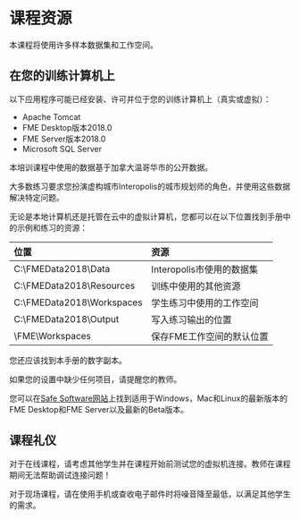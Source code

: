 # 课程资源

本课程将使用许多样本数据集和工作空间。

## 在您的训练计算机上

以下应用程序可能已经安装、许可并位于您的训练计算机上（真实或虚拟）：

* Apache Tomcat
* FME Desktop版本2018.0
* FME Server版本2018.0
* Microsoft SQL Server

本培训课程中使用的数据基于加拿大温哥华市的公开数据。

大多数练习要求您扮演虚构城市Interopolis的城市规划师的角色，并使用这些数据解决特定问题。

无论是本地计算机还是托管在云中的虚拟计算机，您都可以在以下位置找到手册中的示例和练习的资源：

| 位置 | 资源 |
| :--- | :--- |
| C:\FMEData2018\Data | Interopolis市使用的数据集 |
| C:\FMEData2018\Resources | 训练中使用的其他资源 |
| C:\FMEData2018\Workspaces | 学生练习中使用的工作空间 |
| C:\FMEData2018\Output | 写入练习输出的位置 |
| \FME\Workspaces | 保存FME工作空间的默认位置 |

您还应该找到本手册的数字副本。

如果您的设置中缺少任何项目，请提醒您的教师。

您可以在[Safe Software网站](https://www.safe.com/support/support-resources/fme-downloads/)上找到适用于Windows，Mac和Linux的最新版本的FME Desktop和FME Server以及最新的Beta版本。

## 课程礼仪

对于在线课程，请考虑其他学生并在课程开始前测试您的虚拟机连接。教师在课程期间无法帮助调试连接问题！

对于现场课程，请在使用手机或查收电子邮件时将噪音降至最低，以满足其他学生的需求。


